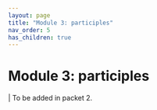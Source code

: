 ```yaml
---
layout: page
title: "Module 3: participles"
nav_order: 5
has_children: true
---
```



# Module 3:  participles

| To be added in packet 2.